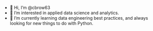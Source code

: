 - 👋 Hi, I’m @cbrow63
- 👀 I’m interested in applied data science and analytics. 
- 🌱 I’m currently learning data engineering best practices, and always looking for new things to do with Python. 

<!---
cbrow63/cbrow63 is a ✨ special ✨ repository because its `README.md` (this file) appears on your GitHub profile.
You can click the Preview link to take a look at your changes.
--->
